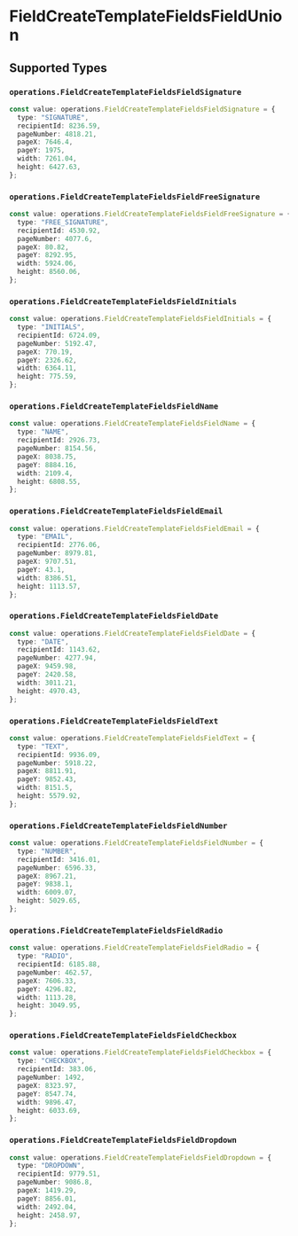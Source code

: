 # FieldCreateTemplateFieldsFieldUnion


## Supported Types

### `operations.FieldCreateTemplateFieldsFieldSignature`

```typescript
const value: operations.FieldCreateTemplateFieldsFieldSignature = {
  type: "SIGNATURE",
  recipientId: 8236.59,
  pageNumber: 4818.21,
  pageX: 7646.4,
  pageY: 1975,
  width: 7261.04,
  height: 6427.63,
};
```

### `operations.FieldCreateTemplateFieldsFieldFreeSignature`

```typescript
const value: operations.FieldCreateTemplateFieldsFieldFreeSignature = {
  type: "FREE_SIGNATURE",
  recipientId: 4530.92,
  pageNumber: 4077.6,
  pageX: 80.82,
  pageY: 8292.95,
  width: 5924.06,
  height: 8560.06,
};
```

### `operations.FieldCreateTemplateFieldsFieldInitials`

```typescript
const value: operations.FieldCreateTemplateFieldsFieldInitials = {
  type: "INITIALS",
  recipientId: 6724.09,
  pageNumber: 5192.47,
  pageX: 770.19,
  pageY: 2326.62,
  width: 6364.11,
  height: 775.59,
};
```

### `operations.FieldCreateTemplateFieldsFieldName`

```typescript
const value: operations.FieldCreateTemplateFieldsFieldName = {
  type: "NAME",
  recipientId: 2926.73,
  pageNumber: 8154.56,
  pageX: 8038.75,
  pageY: 8884.16,
  width: 2109.4,
  height: 6808.55,
};
```

### `operations.FieldCreateTemplateFieldsFieldEmail`

```typescript
const value: operations.FieldCreateTemplateFieldsFieldEmail = {
  type: "EMAIL",
  recipientId: 2776.06,
  pageNumber: 8979.81,
  pageX: 9707.51,
  pageY: 43.1,
  width: 8386.51,
  height: 1113.57,
};
```

### `operations.FieldCreateTemplateFieldsFieldDate`

```typescript
const value: operations.FieldCreateTemplateFieldsFieldDate = {
  type: "DATE",
  recipientId: 1143.62,
  pageNumber: 4277.94,
  pageX: 9459.98,
  pageY: 2420.58,
  width: 3011.21,
  height: 4970.43,
};
```

### `operations.FieldCreateTemplateFieldsFieldText`

```typescript
const value: operations.FieldCreateTemplateFieldsFieldText = {
  type: "TEXT",
  recipientId: 9936.09,
  pageNumber: 5918.22,
  pageX: 8811.91,
  pageY: 9852.43,
  width: 8151.5,
  height: 5579.92,
};
```

### `operations.FieldCreateTemplateFieldsFieldNumber`

```typescript
const value: operations.FieldCreateTemplateFieldsFieldNumber = {
  type: "NUMBER",
  recipientId: 3416.01,
  pageNumber: 6596.33,
  pageX: 8967.21,
  pageY: 9838.1,
  width: 6009.07,
  height: 5029.65,
};
```

### `operations.FieldCreateTemplateFieldsFieldRadio`

```typescript
const value: operations.FieldCreateTemplateFieldsFieldRadio = {
  type: "RADIO",
  recipientId: 6185.88,
  pageNumber: 462.57,
  pageX: 7606.33,
  pageY: 4296.82,
  width: 1113.28,
  height: 3049.95,
};
```

### `operations.FieldCreateTemplateFieldsFieldCheckbox`

```typescript
const value: operations.FieldCreateTemplateFieldsFieldCheckbox = {
  type: "CHECKBOX",
  recipientId: 383.06,
  pageNumber: 1492,
  pageX: 8323.97,
  pageY: 8547.74,
  width: 9896.47,
  height: 6033.69,
};
```

### `operations.FieldCreateTemplateFieldsFieldDropdown`

```typescript
const value: operations.FieldCreateTemplateFieldsFieldDropdown = {
  type: "DROPDOWN",
  recipientId: 9779.51,
  pageNumber: 9086.8,
  pageX: 1419.29,
  pageY: 8856.01,
  width: 2492.04,
  height: 2458.97,
};
```


